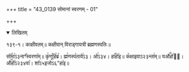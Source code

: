 +++
title = "43_0139 सोमानां स्वरणम् - 01"

+++
<details open><summary>लिखितम्</summary>

१३९-१। काक्षीवतम्॥ कक्षीवान् विराड्गायत्री ब्रह्मणस्पतिः॥

सो꣥꣯मा꣢ऽ३नाꣳ꣤꣯स्वरणा꣥म्॥ कृ꣢णू꣡हि꣢ब्र꣡। ह्म꣢णस्प꣡ताये꣢ऽ३। ओ꣢ऽ३४। हा꣣꣯हो꣢इ॥ क꣡क्षाइवाऽ२३न्ता꣢म्॥ यऔ꣣꣯हो꣢इ᳐। औ꣣꣯हो꣡ऽ२३४वा꣥। शा꣤ऽ५इजोऽ६"हा꣥इ॥
</details>
